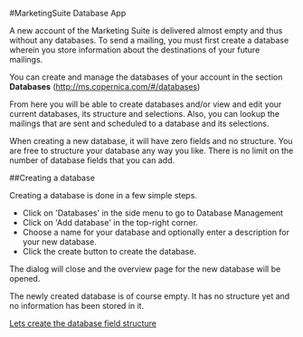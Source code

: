 #MarketingSuite Database App

A new account of the Marketing Suite is delivered almost empty and thus without any databases. To send a mailing, you must first create a database wherein you store information about the destinations of your future mailings.

You can create and manage the databases of your account in the section **Databases** (http://ms.copernica.com/#/databases)   

From here you will be able to create databases and/or view and edit your current databases, its structure and selections. Also, you can lookup the mailings that are sent and scheduled to a database and its selections. 

When creating a new database, it will have zero fields and no structure. You are free to structure your database any way you like. There is no limit on the number of database fields that you can add. 

##Creating a database

Creating a database is done in a few simple steps. 

- Click on 'Databases' in the side menu to go to Database Management
- Click on 'Add database' in the top-right corner. 
- Choose a name for your database and optionally enter a description for your new database. 
- Click the create button to create the database. 

The dialog will close and the overview page for the new database will be opened. 

The newly created database is of course empty. It has no structure yet and no information 
has been stored in it.

[Lets create the database field structure](database-field-structure.md)

